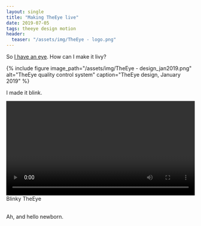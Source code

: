 ```yaml
---
layout: single
title: "Making TheEye live"
date: 2019-07-05
tags: theeye design motion
header:
  teaser: "/assets/img/TheEye - logo.png"
---
```


So [I have an eye](/Designing-the-futur-of-industrial-systems).
How can I make it livy?

{% include figure image_path="/assets/img/TheEye - design_jan2019.png" alt="TheEye quality control system" caption="TheEye design, January 2019" %}

I made it blink.

<div class="responsive-video-container">
    <video width="100%" alt="Video of TheEye blinks" controls>
      <source src="/assets/img/TheEye-live_feb2019.mp4" type="video/mp4">
    </video>
</div>
<figcaption>Blinky TheEye</figcaption>

<br/>

Ah, and hello newborn.

